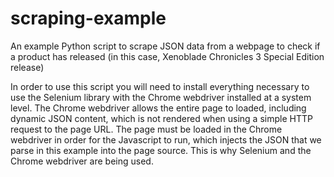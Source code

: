 # scraping-example
An example Python script to scrape JSON data from a webpage to check if a product has released (in this case, Xenoblade Chronicles 3 Special Edition release)

In order to use this script you will need to install everything necessary to use the Selenium library with the Chrome webdriver installed at a system level. The Chrome webdriver allows the entire page to loaded, including dynamic JSON content, which is not rendered when using a simple HTTP request to the page URL. The page must be loaded in the Chrome webdriver in order for the Javascript to run, which injects the JSON that we parse in this example into the page source. This is why Selenium and the Chrome webdriver are being used.
